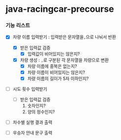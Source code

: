 # java-racingcar-precourse

### 기능 리스트
- [x] 차량 이름 입력받기 : 입력받은 문자열을`,`으로 나눠서 반환
  - [x] 받은 입력값 검증
    - [x] 입력값이 비어있지는 않은지?
  - [x] 차량 생성 : `,`로 구분된 각 문자열을 차량으로 변환
    - [x] 차량 이름에 중복은 없는지?
    - [x] 차량 이름이 비어있지는 않은지?
    - [x] 차량 이름의 길이가 5자 이하인지?

- [ ] 시도 횟수 입력받기
  - [ ] 받은 입력값 검증
    1. 숫자인지?
    2. 양의 정수인지?
    
- [ ] 차수별 실행 결과 출력
- [ ] 우승자 안내 문구 출력


